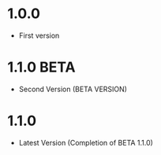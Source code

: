 
# 1.0.0
- First version
# 1.1.0 BETA
- Second Version (BETA VERSION)
# 1.1.0
- Latest Version (Completion of BETA 1.1.0)
